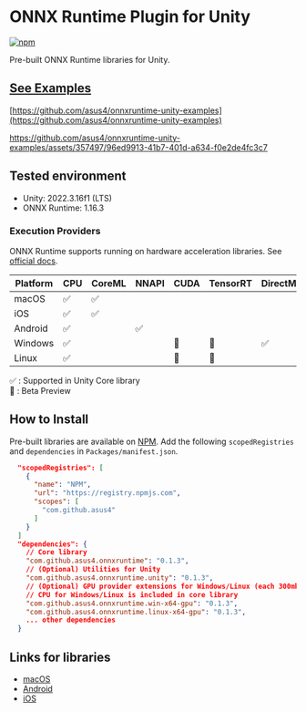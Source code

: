 # ONNX Runtime Plugin for Unity

[![npm](https://img.shields.io/npm/v/com.github.asus4.onnxruntime?label=npm)](https://www.npmjs.com/package/com.github.asus4.onnxruntime)

Pre-built ONNX Runtime libraries for Unity.

## [See Examples](https://github.com/asus4/onnxruntime-unity-examples)

[https://github.com/asus4/onnxruntime-unity-examples](https://github.com/asus4/onnxruntime-unity-examples)

<https://github.com/asus4/onnxruntime-unity-examples/assets/357497/96ed9913-41b7-401d-a634-f0e2de4fc3c7>

## Tested environment

- Unity: 2022.3.16f1 (LTS)
- ONNX Runtime: 1.16.3

### Execution Providers

ONNX Runtime supports running on hardware acceleration libraries. See [official docs](https://onnxruntime.ai/docs/execution-providers/).

| Platform | CPU | CoreML | NNAPI | CUDA | TensorRT | DirectML |
| --- | --- | --- | --- | --- | --- | --- |
| macOS | :white_check_mark: | :white_check_mark: | | | | |
| iOS | :white_check_mark: | :white_check_mark: | | | | |
| Android | :white_check_mark: | | :white_check_mark: | | | |
| Windows | :white_check_mark: | | | :construction: | :construction: | :white_check_mark: |
| Linux | :white_check_mark: | | | :construction: | :construction: | |

:white_check_mark: : Supported in Unity Core library  
:construction: : Beta Preview

## How to Install

Pre-built libraries are available on [NPM](https://www.npmjs.com/package/com.github.asus4.onnxruntime). Add the following `scopedRegistries` and `dependencies` in `Packages/manifest.json`.

```json
  "scopedRegistries": [
    {
      "name": "NPM",
      "url": "https://registry.npmjs.com",
      "scopes": [
        "com.github.asus4"
      ]
    }
  ]
  "dependencies": {
    // Core library
    "com.github.asus4.onnxruntime": "0.1.3",
    // (Optional) Utilities for Unity
    "com.github.asus4.onnxruntime.unity": "0.1.3",
    // (Optional) GPU provider extensions for Windows/Linux (each 300mb+)
    // CPU for Windows/Linux is included in core library
    "com.github.asus4.onnxruntime.win-x64-gpu": "0.1.3",
    "com.github.asus4.onnxruntime.linux-x64-gpu": "0.1.3",
    ... other dependencies
  }
```

## Links for libraries

- [macOS](https://github.com/microsoft/onnxruntime/releases/)
- [Android](https://central.sonatype.com/artifact/com.microsoft.onnxruntime/onnxruntime-android/versions)
- [iOS](https://github.com/CocoaPods/Specs/tree/master/Specs/3/a/a/onnxruntime-c)

